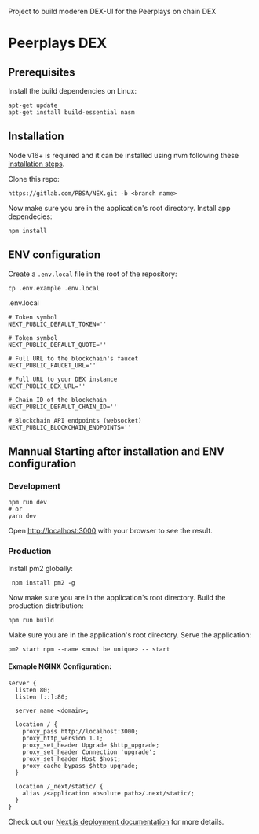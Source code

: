
Project to build moderen DEX-UI for the Peerplays on chain DEX

# Peerplays DEX

## Prerequisites

Install the build dependencies on Linux:
```
apt-get update
apt-get install build-essential nasm
```

## Installation

Node v16+ is required and it can be installed using nvm following these [installation steps](https://github.com/nvm-sh/nvm#installing-and-updating).

Clone this repo:
```
https://gitlab.com/PBSA/NEX.git -b <branch name>
```

Now make sure you are in the application's root directory. Install app dependecies:
```
npm install
```

## ENV configuration
Create a `.env.local` file in the root of the repository:

```
cp .env.example .env.local
```

.env.local
```
# Token symbol
NEXT_PUBLIC_DEFAULT_TOKEN=''

# Token symbol
NEXT_PUBLIC_DEFAULT_QUOTE=''

# Full URL to the blockchain's faucet
NEXT_PUBLIC_FAUCET_URL=''

# Full URL to your DEX instance
NEXT_PUBLIC_DEX_URL=''

# Chain ID of the blockchain
NEXT_PUBLIC_DEFAULT_CHAIN_ID=''

# Blockchain API endpoints (websocket)
NEXT_PUBLIC_BLOCKCHAIN_ENDPOINTS=''
```

## Mannual Starting after installation and ENV configuration
### Development
```
npm run dev
# or
yarn dev
```
Open [http://localhost:3000](http://localhost:3000) with your browser to see the result.
### Production
Install pm2 globally:
```
 npm install pm2 -g
```

Now make sure you are in the application's root directory. Build the production distribution:
```
npm run build
```

Make sure you are in the application's root directory. Serve the application:
```
pm2 start npm --name <must be unique> -- start
```

#### Exmaple NGINX Configuration:

```
server {
  listen 80;
  listen [::]:80;

  server_name <domain>;

  location / {
    proxy_pass http://localhost:3000;
    proxy_http_version 1.1;
    proxy_set_header Upgrade $http_upgrade;
    proxy_set_header Connection 'upgrade';
    proxy_set_header Host $host;
    proxy_cache_bypass $http_upgrade;
  }

  location /_next/static/ {
    alias /<application absolute path>/.next/static/;
  }
}
```


Check out our [Next.js deployment documentation](https://nextjs.org/docs/deployment) for more details.